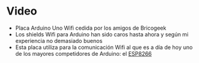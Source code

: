 # Video

* Placa Arduino Uno Wifi cedida por los amigos de Bricogeek
* Los shields Wifi para Arduino han sido caros hasta ahora y según mi experiencia no demasiado buenos
* Esta placa utiliza para la comunicación Wifi al que es a día de hoy uno de los mayores competidores de Arduino: el [ESP8266](http://www.esp8266.com/)
